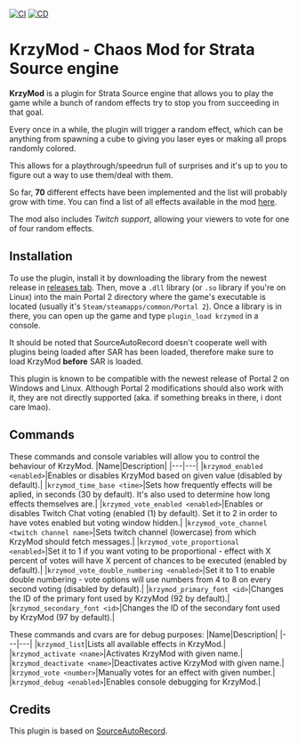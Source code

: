 [![CI](https://github.com/p2sr/SourceAutoRecord/workflows/CI/badge.svg)](https://github.com/Krzyhau/KrzyMod/actions?query=workflow%3ACI+branch%3Amaster)
[![CD](https://github.com/p2sr/SourceAutoRecord/workflows/CD/badge.svg)](https://github.com/Krzyhau/KrzyMod/actions?query=workflow%3ACD+branch%3Amaster)

# KrzyMod - Chaos Mod for Strata Source engine
**KrzyMod** is a plugin for Strata Source engine that allows you to play the game while a bunch of random effects try to stop you from succeeding in that goal.

Every once in a while, the plugin will trigger a random effect, which can be anything from spawning a cube to giving you laser eyes or making all props randomly colored.

This allows for a playthrough/speedrun full of surprises and it's up to you to figure out a way to use them/deal with them.

So far, **70** different effects have been implemented and the list will probably grow with time.
You can find a list of all effects available in the mod [here](doc/list.md).

The mod also includes *Twitch support*, allowing your viewers to vote for one of four random effects.

## Installation
To use the plugin, install it by downloading the library from the newest release in [releases tab](https://github.com/Krzyhau/KrzyMod/). Then, move a `.dll` library (or `.so` library if you're on Linux) into the main Portal 2 directory where the game's executable is located (usually it's `Steam/steamapps/common/Portal 2`). Once a library is in there, you can open up the game and type `plugin_load krzymod` in a console.

It should be noted that SourceAutoRecord doesn't cooperate well with plugins being loaded after SAR has been loaded, therefore make sure to load KrzyMod **before** SAR is loaded.

This plugin is known to be compatible with the newest release of Portal 2 on Windows and Linux. Although Portal 2 modifications should also work with it, they are not directly supported (aka. if something breaks in there, i dont care lmao).

## Commands
These commands and console variables will allow you to control the behaviour of KrzyMod.
|Name|Description|
|---|---|
|`krzymod_enabled <enabled>`|Enables or disables KrzyMod based on given value (disabled by default).|
|`krzymod_time_base <time>`|Sets how frequently effects will be aplied, in seconds (30 by default). It's also used to determine how long effects themselves are.|
|`krzymod_vote_enabled <enabled>`|Enables or disables Twitch Chat voting (enabled (1) by default). Set it to 2 in order to have votes enabled but voting window hidden.|
|`krzymod_vote_channel <twitch channel name>`|Sets twitch channel (lowercase) from which KrzyMod should fetch messages.|
|`krzymod_vote_proportional <enabled>`|Set it to 1 if you want voting to be proportional - effect with X percent of votes will have X percent of chances to be executed (enabled by default).|
|`krzymod_vote_double_numbering <enabled>`|Set it to 1 to enable double numbering - vote options will use numbers from 4 to 8 on every second voting (disabled by default).|
|`krzymod_primary_font <id>`|Changes the ID of the primary font used by KrzyMod (92 by default).|
|`krzymod_secondary_font <id>`|Changes the ID of the secondary font used by KrzyMod (97 by default).|

These commands and cvars are for debug purposes:
|Name|Description|
|---|---|
|`krzymod_list`|Lists all available effects in KrzyMod.|
|`krzymod_activate <name>`|Activates KrzyMod with given name.|
|`krzymod_deactivate <name>`|Deactivates active KrzyMod with given name.|
|`krzymod_vote <number>`|Manually votes for an effect with given number.|
|`krzymod_debug <enabled>`|Enables console debugging for KrzyMod.|

## Credits
This plugin is based on [SourceAutoRecord](https://github.com/p2sr/SourceAutoRecord/).
